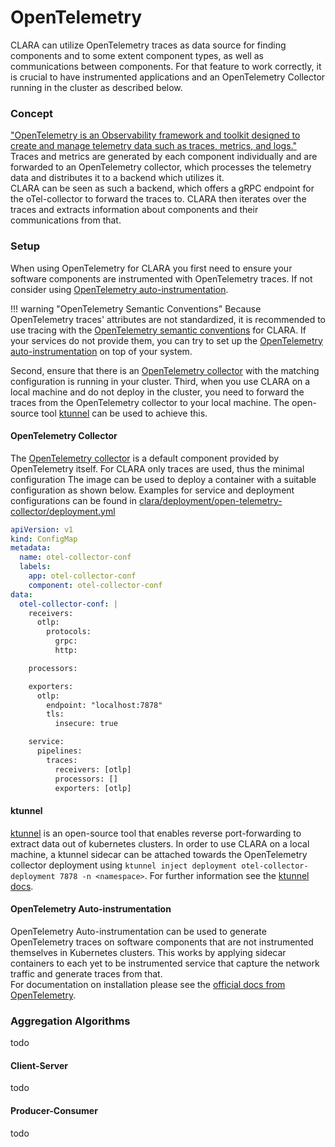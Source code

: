 # OpenTelemetry

CLARA can utilize OpenTelemetry traces as data source for finding components and to some extent component types, as well as communications between components.
For that feature to work correctly, it is crucial to have instrumented applications and an OpenTelemetry Collector running in the cluster as described below.

### Concept
["OpenTelemetry is an Observability framework and toolkit designed to create and manage telemetry data such as traces, metrics, and logs."](https://opentelemetry.io/docs/what-is-opentelemetry/)   
Traces and metrics are generated by each component individually and are forwarded to an OpenTelemetry collector, which processes the telemetry data and distributes it to a backend which utilizes it.  
CLARA can be seen as such a backend, which offers a gRPC endpoint for the oTel-collector to forward the traces to.
CLARA then iterates over the traces and extracts information about components and their communications from that.

### Setup
When using OpenTelemetry for CLARA you first need to ensure your software components are instrumented with OpenTelemetry traces.
If not consider using [OpenTelemetry auto-instrumentation](#opentelemetry-auto-instrumentation).

!!! warning "OpenTelemetry Semantic Conventions"
    Because OpenTelemetry traces' attributes are not standardized, it is recommended to use tracing with the [OpenTelemetry semantic conventions](https://opentelemetry.io/docs/specs/semconv/) for CLARA.
    If your services do not provide them, you can try to set up the [OpenTelemetry auto-instrumentation](#opentelemetry-auto-instrumentation) on top of your system.

Second, ensure that there is an [OpenTelemetry collector](#opentelemetry-collector) with the matching configuration is running in your cluster.
Third, when you use CLARA on a local machine and do not deploy in the cluster, you need to forward the traces from the OpenTelemetry collector to your local machine.
The open-source tool [ktunnel](#ktunnel) can be used to achieve this.

#### OpenTelemetry Collector
The [OpenTelemetry collector](https://opentelemetry.io/docs/collector/) is a default component provided by OpenTelemetry itself.
For CLARA only traces are used, thus the minimal configuration 
The image can be used to deploy a container with a suitable configuration as shown below.
Examples for service and deployment configurations can be found in [clara/deployment/open-telemetry-collector/deployment.yml](https://github.com/SteveBinary/clara/blob/main/deployment/open-telemetry-collector/deployment.yml)

```yaml title="An example ConfigMap for the oTel-collector deployment"
apiVersion: v1
kind: ConfigMap
metadata:
  name: otel-collector-conf
  labels:
    app: otel-collector-conf
    component: otel-collector-conf
data:
  otel-collector-conf: |
    receivers:
      otlp:
        protocols:
          grpc:
          http:

    processors:

    exporters:
      otlp:
        endpoint: "localhost:7878"
        tls:
          insecure: true

    service:
      pipelines:
        traces:
          receivers: [otlp]
          processors: []
          exporters: [otlp]
```

#### ktunnel
[ktunnel](https://github.com/omrikiei/ktunnel/tree/master) is an open-source tool that enables reverse port-forwarding to extract data out of kubernetes clusters.
In order to use CLARA on a local machine, a ktunnel sidecar can be attached towards the OpenTelemetry collector deployment using `ktunnel inject deployment otel-collector-deployment 7878 -n <namespace>`.
For further information see the [ktunnel docs](https://github.com/omrikiei/ktunnel/blob/master/README.md). 

#### OpenTelemetry Auto-instrumentation
OpenTelemetry Auto-instrumentation can be used to generate OpenTelemetry traces on software components that are not instrumented themselves in Kubernetes clusters.
This works by applying sidecar containers to each yet to be instrumented service that capture the network traffic and generate traces from that.  
For documentation on installation please see the [official docs from OpenTelemetry](https://opentelemetry.io/docs/kubernetes/operator/automatic/#).

### Aggregation Algorithms
todo

#### Client-Server
todo

#### Producer-Consumer
todo